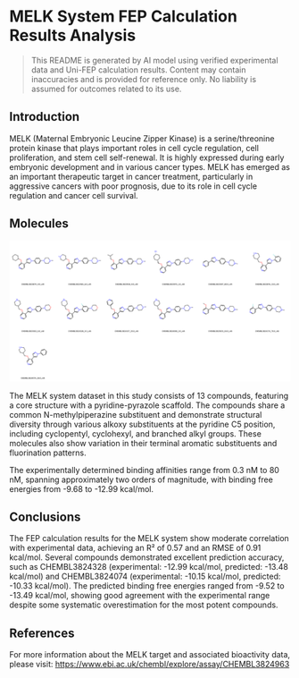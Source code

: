 # MELK System FEP Calculation Results Analysis

> This README is generated by AI model using verified experimental data and Uni-FEP calculation results. Content may contain inaccuracies and is provided for reference only. No liability is assumed for outcomes related to its use.

## Introduction

MELK (Maternal Embryonic Leucine Zipper Kinase) is a serine/threonine protein kinase that plays important roles in cell cycle regulation, cell proliferation, and stem cell self-renewal. It is highly expressed during early embryonic development and in various cancer types. MELK has emerged as an important therapeutic target in cancer treatment, particularly in aggressive cancers with poor prognosis, due to its role in cell cycle regulation and cancer cell survival.

## Molecules

![Molecular structures of representative compounds](mol_grid.png)

The MELK system dataset in this study consists of 13 compounds, featuring a core structure with a pyridine-pyrazole scaffold. The compounds share a common N-methylpiperazine substituent and demonstrate structural diversity through various alkoxy substituents at the pyridine C5 position, including cyclopentyl, cyclohexyl, and branched alkyl groups. These molecules also show variation in their terminal aromatic substituents and fluorination patterns.

The experimentally determined binding affinities range from 0.3 nM to 80 nM, spanning approximately two orders of magnitude, with binding free energies from -9.68 to -12.99 kcal/mol.

## Conclusions

The FEP calculation results for the MELK system show moderate correlation with experimental data, achieving an R² of 0.57 and an RMSE of 0.91 kcal/mol. Several compounds demonstrated excellent prediction accuracy, such as CHEMBL3824328 (experimental: -12.99 kcal/mol, predicted: -13.48 kcal/mol) and CHEMBL3824074 (experimental: -10.15 kcal/mol, predicted: -10.33 kcal/mol). The predicted binding free energies ranged from -9.52 to -13.49 kcal/mol, showing good agreement with the experimental range despite some systematic overestimation for the most potent compounds.

## References

For more information about the MELK target and associated bioactivity data, please visit:
https://www.ebi.ac.uk/chembl/explore/assay/CHEMBL3824963 